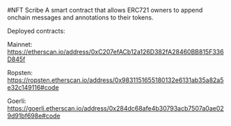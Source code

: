 #NFT Scribe
A smart contract that allows ERC721 owners to append onchain messages and annotations to their tokens.

Deployed contracts:

Mainnet:
https://etherscan.io/address/0xC207efACb12a126D382fA28460BB815F336D845f

Ropsten:
https://ropsten.etherscan.io/address/0x9831151655180132e6131ab35a82a5e32c149116#code

Goerli:
https://goerli.etherscan.io/address/0x284dc68afe4b30793acb7507a0ae029d91bf698e#code
